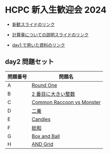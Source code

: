# HCPC 新入生歓迎会 2024

- [新歓スライドのリンク](https://docs.google.com/presentation/d/1csFjCu8FmVsiZssE7ipCfN8JK5cYSXZeaHDmYRlqiJc/edit?usp=sharing)

- [計算量についての説明スライドのリンク](https://github.com/hcpc-hokudai/HCPC_welcome_2024/blob/main/day2/time_complexity.pdf)

- [day1 で用いた資料のリンク](https://github.com/hcpc-hokudai/HCPC_welcome_2024/tree/main/pdfs)

## day2 問題セット

| 問題番号 | 問題名 |
| --- | --- |
| A | [Round One](https://atcoder.jp/contests/abc148/tasks/abc148_a) |
| B | [2 番目に大きい整数](https://atcoder.jp/contests/joi2021yo1a/tasks/joi2021_yo1a_a) |
| C | [Common Raccoon vs Monster](https://atcoder.jp/contests/abc153/tasks/abc153_b) |
| D | [二乗](https://atcoder.jp/contests/nikkei2019-ex/tasks/nikkei2019ex_b) |
| E | [Candies](https://atcoder.jp/contests/abc087/tasks/arc090_a) |
| F | [総和](https://atcoder.jp/contests/abc037/tasks/abc037_c) |
| G | [Box and Ball](https://atcoder.jp/contests/agc002/tasks/agc002_b) |
| H | [AND Grid](https://atcoder.jp/contests/agc004/tasks/agc004_c) |
